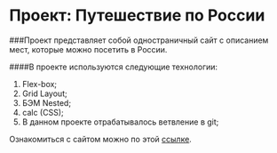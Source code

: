 # Проект: Путешествие по России

###Проект представляет собой одностраничный сайт с описанием мест, которые можно посетить в России.

####В проекте используются следующие технологии:
1. Flex-box;
2. Grid Layout;
3. БЭМ Nested;
4. calc (CSS);
5. В данном проекте отрабатывалось ветвление в git;

Ознакомиться с сайтом можно по этой [ссылке](https://vivan1992.github.io/russian-travel/).
